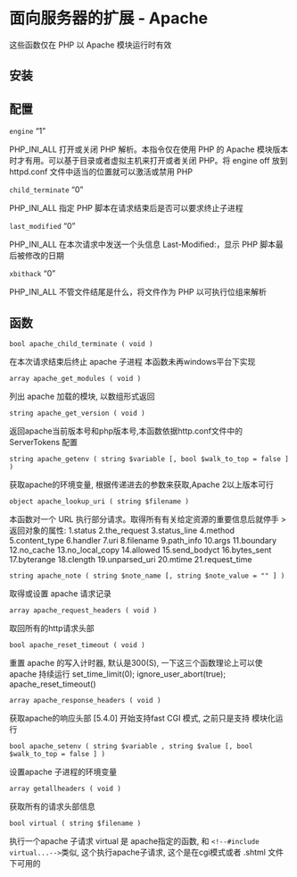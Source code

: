 # 面向服务器的扩展 - Apache

这些函数仅在 PHP 以 Apache 模块运行时有效

## 安装

## 配置

`engine` “1”

PHP_INI_ALL 打开或关闭 PHP 解析。本指令仅在使用 PHP 的 Apache 模块版本时才有用。可以基于目录或者虚拟主机来打开或者关闭 PHP。将 engine off 放到 httpd.conf 文件中适当的位置就可以激活或禁用 PHP

`child_terminate` “0”

PHP_INI_ALL 指定 PHP 脚本在请求结束后是否可以要求终止子进程

`last_modified` “0”

PHP_INI_ALL 在本次请求中发送一个头信息 Last-Modified:，显示 PHP 脚本最后被修改的日期

`xbithack` “0”

PHP_INI_ALL 不管文件结尾是什么，将文件作为 PHP 以可执行位组来解析

## 函数

`bool apache_child_terminate ( void )`

在本次请求结束后终止 apache 子进程 本函数未再windows平台下实现

`array apache_get_modules ( void )`

列出 apache 加载的模块, 以数组形式返回

`string apache_get_version ( void )`

返回apache当前版本号和php版本号,本函数依据http.conf文件中的 ServerTokens 配置

`string apache_getenv ( string $variable [, bool $walk_to_top = false ] )`

获取apache的环境变量, 根据传递进去的参数来获取,Apache 2以上版本可行

`object apache_lookup_uri ( string $filename )`

本函数对一个 URL 执行部分请求。取得所有有关给定资源的重要信息后就停手 > 返回对象的属性: 1.status 2.the_request 3.status_line 4.method 5.content_type 6.handler 7.uri 8.filename 9.path_info 10.args 11.boundary 12.no_cache 13.no_local_copy 14.allowed 15.send_bodyct 16.bytes_sent 17.byterange 18.clength 19.unparsed_uri 20.mtime 21.request_time

`string apache_note ( string $note_name [, string $note_value = "" ] )`

取得或设置 apache 请求记录

`array apache_request_headers ( void )`

取回所有的http请求头部

`bool apache_reset_timeout ( void )`

重置 apache 的写入计时器, 默认是300(S), 一下这三个函数理论上可以使 apache 持续运行 set_time_limit(0); ignore_user_abort(true); apache_reset_timeout()

`array apache_response_headers ( void )`

获取apache的响应头部 [5.4.0] 开始支持fast CGI 模式, 之前只是支持 模块化运行

`bool apache_setenv ( string $variable , string $value [, bool $walk_to_top = false ] )`

设置apache 子进程的环境变量

`array getallheaders ( void )`

获取所有的请求头部信息

`bool virtual ( string $filename )`

执行一个apache 子请求 virtual 是 apache指定的函数, 和 `<!--#include virtual...-->`类似, 这个执行apache子请求, 这个是在cgi模式或者 .shtml 文件下可用的